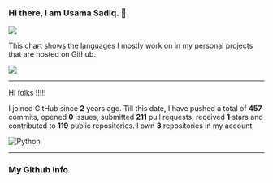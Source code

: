 ### Hi there, I am Usama Sadiq. 👋

<img align="center" src="https://github-readme-stats.vercel.app/api?username=UsamaSadiq&custom_title=My Stats&show_icons=true&theme=dark&count_private=true&include_all_commits=true" />


This chart shows the languages I mostly work on in my personal projects that are hosted on Github.

<img align="center" src="https://github-readme-stats.vercel.app/api/top-langs/?username=UsamaSadiq&langs_count=10&layout=compact" />

<!---
---
<a><img align="center" src="https://github-readme-stats.vercel.app/api/pin/?username=UsamaSadiq&repo=CodeChallenges)" /></a>
--->
--- 
Hi folks !!!!!

I joined GitHub since **2** years ago. Till this date, I have pushed a total of **457** commits, opened **0** issues, submitted **211** pull requests, received **1** stars and contributed to **119** public repositories.
I own **3** repositories in my account.

![Python](https://img.shields.io/static/v1?style=flat-square&label=%E2%A0%80&color=555&labelColor=%233572A5&message=Python%EF%B8%B1100%25)

--- 
### My Github Info
<!--START_SECTION:waka-->
<!--END_SECTION:waka-->
<!--
**UsamaSadiq/UsamaSadiq** is a ✨ _special_ ✨ repository because its `README.md` (this file) appears on your GitHub profile.

Here are some ideas to get you started:

- 🔭 I’m currently working on ...
- 🌱 I’m currently learning ...
- 👯 I’m looking to collaborate on ...
- 🤔 I’m looking for help with ...
- 💬 Ask me about ...
- 📫 How to reach me: ...
- 😄 Pronouns: ...
- ⚡ Fun fact: ...
-->
